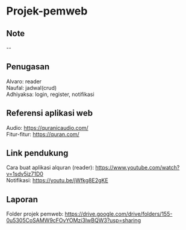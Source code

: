 # Projek-pemweb
## Note
--
## Penugasan
Alvaro: reader <br>
Naufal: jadwal(crud) <br>
Adhiyaksa: login, register, notifikasi

## Referensi aplikasi web
Audio: https://quranicaudio.com/ <br>
Fitur-fitur: https://quran.com/

## Link pendukung
Cara buat aplikasi alquran (reader): https://www.youtube.com/watch?v=1sdv5iz71D0 <br>
Notifikasi: https://youtu.be/jWfkg8E2gKE

## Laporan
Folder projek pemweb: https://drive.google.com/drive/folders/155-0u5305CoSAMW9cFOvYOMzi3IwBQW3?usp=sharing
